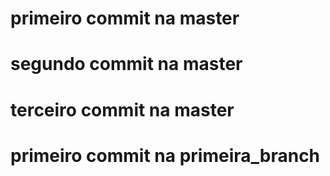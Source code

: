 # primeiro commit na master

# segundo commit na master

# terceiro commit na master

# primeiro commit na primeira_branch